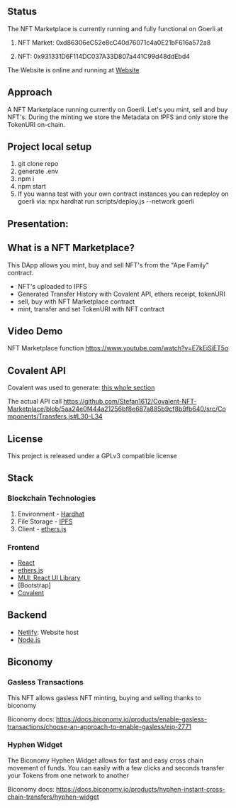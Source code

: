 ## Status

The NFT Marketplace is currently running and fully functional on Goerli at

1. NFT Market: 0xd86306eC52e8cC40d76071c4a0E21bF616a572a8

2. NFT: 0x931331D6F114DC037A33D807a441C99d48ddEbd4

The Website is online and running at [Website](https://gilded-gecko-470388.netlify.app/)

## Approach

A NFT Marketplace running currently on Goerli. Let's you mint, sell and buy NFT's. During the minting we store the Metadata on IPFS and only store the TokenURI on-chain.


## Project local setup

1. git clone repo
2. generate .env
3. npm i
4. npm start
5. If you wanna test with your own contract instances you can redeploy on goerli via: 
npx hardhat run scripts/deploy.js --network goerli

## Presentation:

## What is a NFT Marketplace?

This DApp allows you mint, buy and sell NFT's from the "Ape Family" contract.

- NFT's uploaded to IPFS
- Generated Transfer History with Covalent API, ethers receipt, tokenURI
- sell, buy with NFT Marketplace contract
- mint, transfer and set TokenURI with NFT contract

## Video Demo

NFT Marketplace function
https://www.youtube.com/watch?v=E7kEiSiET5o

## Covalent API

Covalent was used to generate: [this whole section](https://github.com/Stefan1612/Covalent-NFT-Marketplace/blob/master/src/Components/Transfers.js)

The actual API call
https://github.com/Stefan1612/Covalent-NFT-Marketplace/blob/5aa24e0f444a21256bf8e687a885b9cf8b9fb640/src/Components/Transfers.js#L30-L34

## License

This project is released under a GPLv3 compatible license

## Stack

### Blockchain Technologies

1. Environment - [Hardhat](https://hardhat.org/)
2. File Storage - [IPFS](https://github.com/ipfs/js-ipfs/tree/master/packages/ipfs-http-client#install)
3. Client - [ethers.js](https://docs.ethers.io/v5/)

### Frontend

- [React](https://reactjs.org/)
- [ethers.js](https://docs.ethers.io/v5/)
- [MUI: React UI Library](https://mui.com/)
- [Bootstrap]
- [Covalent](https://www.covalenthq.com/docs/api/)

## Backend

- [Netlify](https://www.netlify.com/): Website host
- [Node.js](https://nodejs.org/en/)

## Biconomy

### Gasless Transactions
This NFT allows gasless NFT minting, buying and selling thanks to biconomy

Biconomy docs: https://docs.biconomy.io/products/enable-gasless-transactions/choose-an-approach-to-enable-gasless/eip-2771

### Hyphen Widget

The Biconomy Hyphen Widget allows for fast and easy cross chain movement of funds. You can easily with a few clicks and seconds transfer your 
Tokens from one network to another 

Biconomy docs: https://docs.biconomy.io/products/hyphen-instant-cross-chain-transfers/hyphen-widget

